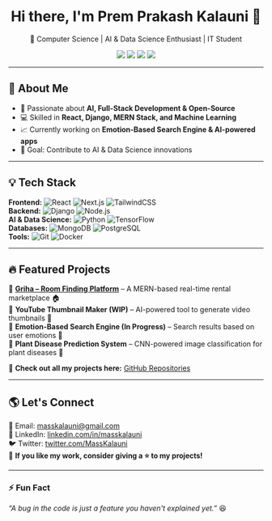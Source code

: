 <h1 align="center">Hi there, I'm Prem Prakash Kalauni 👋</h1>

<p align="center">
🚀 Computer Science | AI & Data Science Enthusiast | IT Student  
</p>

<p align="center">
  <a href="https://linkedin.com/in/masskalauni"><img src="https://img.shields.io/badge/LinkedIn-blue?style=flat&logo=linkedin"></a>
  <a href="https://twitter.com/yourhandle"><img src="https://img.shields.io/badge/Twitter-black?style=flat&logo=twitter"></a>
  <a href="mailto:masskalauni@gmail.com"><img src="https://img.shields.io/badge/Email-red?style=flat&logo=gmail"></a>
  <a href="https://github.com/masskalauni"><img src="https://img.shields.io/github/followers/masskalauni?label=Followers&style=social"></a>
</p>

---

## 🚀 About Me  
- 🔹 Passionate about **AI, Full-Stack Development & Open-Source**  
- 💻 Skilled in **React, Django, MERN Stack, and Machine Learning**  
- 📈 Currently working on **Emotion-Based Search Engine & AI-powered apps**  
- 🎯 Goal: Contribute to AI & Data Science innovations  

---

## 💡 Tech Stack  
**Frontend:** ![React](https://img.shields.io/badge/React-20232A?style=flat&logo=react&logoColor=61DAFB) ![Next.js](https://img.shields.io/badge/Next.js-black?style=flat&logo=next.js) ![TailwindCSS](https://img.shields.io/badge/TailwindCSS-38B2AC?style=flat&logo=tailwind-css&logoColor=white)  
**Backend:** ![Django](https://img.shields.io/badge/Django-092E20?style=flat&logo=django&logoColor=green) ![Node.js](https://img.shields.io/badge/Node.js-43853D?style=flat&logo=node.js&logoColor=white)  
**AI & Data Science:** ![Python](https://img.shields.io/badge/Python-3776AB?style=flat&logo=python&logoColor=white) ![TensorFlow](https://img.shields.io/badge/TensorFlow-FF6F00?style=flat&logo=tensorflow&logoColor=white)  
**Databases:** ![MongoDB](https://img.shields.io/badge/MongoDB-4EA94B?style=flat&logo=mongodb&logoColor=white) ![PostgreSQL](https://img.shields.io/badge/PostgreSQL-316192?style=flat&logo=postgresql&logoColor=white)  
**Tools:** ![Git](https://img.shields.io/badge/Git-F05032?style=flat&logo=git&logoColor=white) ![Docker](https://img.shields.io/badge/Docker-2496ED?style=flat&logo=docker&logoColor=white)  

---

## 🔥 Featured Projects  
🔹 **[Griha – Room Finding Platform](https://griha.onrender.com/)** – A MERN-based real-time rental marketplace 🏠  
🔹 **YouTube Thumbnail Maker (WIP)** – AI-powered tool to generate video thumbnails 🎨  
🔹 **Emotion-Based Search Engine (In Progress)** – Search results based on user emotions 🤖  
🔹 **Plant Disease Prediction System** – CNN-powered image classification for plant diseases 🌱  

📌 **Check out all my projects here:** [GitHub Repositories](https://github.com/masskalauni?tab=repositories)  

---

## 🌎 Let's Connect  
📧 Email: [masskalauni@gmail.com](mailto:masskalauni@gmail.com)  
💼 LinkedIn: [linkedin.com/in/masskalauni](https://linkedin.com/in/masskalauni)  
🐦 Twitter: [twitter.com/MassKalauni](https://twitter.com/MassKalauni)  
📢 **If you like my work, consider giving a ⭐ to my projects!**  

---

### ⚡ Fun Fact  
_“A bug in the code is just a feature you haven't explained yet.”_ 😆  
